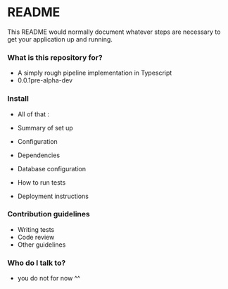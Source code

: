 # README #

This README would normally document whatever steps are necessary to get your application up and running.

### What is this repository for? ###

* A simply rough pipeline implementation in Typescript
* 0.0.1pre-alpha-dev

### Install ###

* All of that :

* Summary of set up
* Configuration
* Dependencies
* Database configuration
* How to run tests
* Deployment instructions

### Contribution guidelines ###

* Writing tests
* Code review
* Other guidelines

### Who do I talk to? ###

* you do not for now ^^